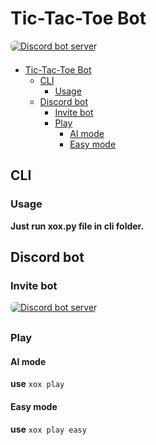# Tic-Tac-Toe Bot

[<img src="https://img.shields.io/badge/Join Server-3070ed.svg?&style=for-the-badge&logo=discord&logoColor=white" alt="Discord bot server" style="margin-bottom: 7px;border-radius: 7px" />](https://discord.gg/uUvPJNbbYG)

- [Tic-Tac-Toe Bot](#tic-tac-toe-bot)
  - [CLI](#cli)
    - [Usage](#usage)
  - [Discord bot](#discord-bot)
    - [Invite bot](#invite-bot)
    - [Play](#play)
      - [AI mode](#ai-mode)
      - [Easy mode](#easy-mode)

## CLI
### Usage
**Just run xox.py file in cli folder.**

## Discord bot
### Invite bot
[<img src="https://img.shields.io/badge/Invite-3070ed.svg?&style=for-the-badge&logo=discord&logoColor=white" alt="Discord bot server" style="margin-bottom: 7px;border-radius: 7px" />](https://discord.com/oauth2/authorize?client_id=1164232238246924439&scope=bot&permissions=1074031680)

### Play
#### AI mode
**use** `xox play`
#### Easy mode
**use** `xox play easy`